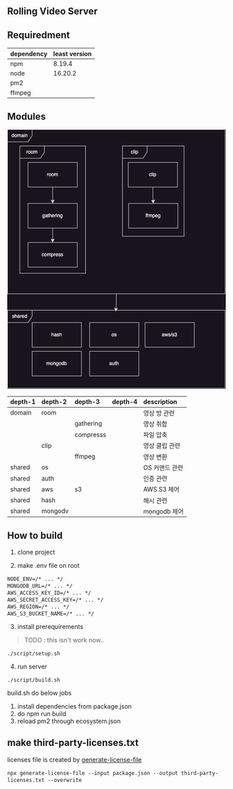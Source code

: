 ## Rolling Video Server

## Requiredment

| dependency | least version |
| :--------- | :------------ |
| npm        | 8.19.4        |
| node       | 16.20.2       |
| pm2        |               |
| ffmpeg     |               |

## Modules

![modules](./files/images/modules.drawio.png)

| depth-1 | depth-2 | depth-3   | depth-4 | description    |
| :------ | :------ | :-------- | :------ | :------------- |
| domain  | room    |           |         | 영상 방 관련   |
|         |         | gathering |         | 영상 취합      |
|         |         | compresss |         | 파일 압축      |
|         | clip    |           |         | 영상 클립 관련 |
|         |         | ffmpeg    |         | 영상 변환      |
| shared  | os      |           |         | OS 커맨드 관련 |
| shared  | auth    |           |         | 인증 관련      |
| shared  | aws     | s3        |         | AWS S3 제어    |
| shared  | hash    |           |         | 해시 관련      |
| shared  | mongodv |           |         | mongodb 제어   |

## How to build

1. clone project

2. make .env file on root

```
NODE_ENV=/* ... */
MONGODB_URL=/* ... */
AWS_ACCESS_KEY_ID=/* ... */
AWS_SECRET_ACCESS_KEY=/* ... */
AWS_REGION=/* ... */
AWS_S3_BUCKET_NAME=/* ... */
```

3. install prerequirements

> TODO : this isn't work now..

```
./script/setup.sh
```

4. run server

```
./script/build.sh
```

build.sh do below jobs

1. install dependencies from package.json
2. do npm run build
3. reload pm2 through ecosystem.json

## make third-party-licenses.txt

licenses file is created by [generate-license-file](https://github.com/TobyAndToby/generate-license-file)

```
npx generate-license-file --input package.json --output third-party-licenses.txt --overwrite
```

